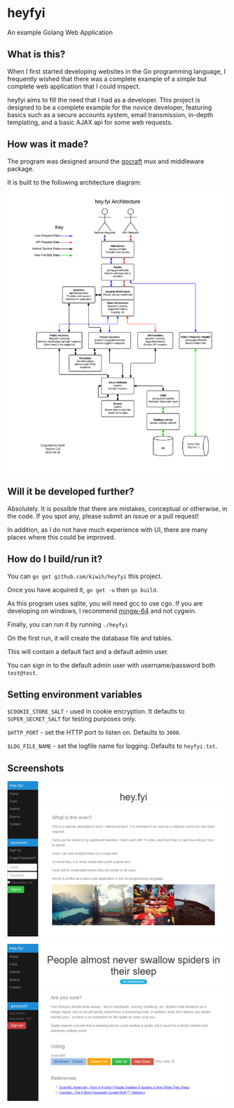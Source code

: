 # heyfyi
An example Golang Web Application

## What is this?
When I first started developing websites in the Go programming language, I frequently wished that there was a complete example of a simple but complete web application that I could inspect.

heyfyi aims to fill the need that I had as a developer. This project is designed to be a complete example for the novice developer, featuring basics such as a secure accounts system, email transmission, in-depth templating, and a basic AJAX api for some web requests.

## How was it made?
The program was designed around the [gocraft](http://github.com/gocraft/web) mux and middleware package. 

It is built to the following architecture diagram:
![Architecture Diagram](https://github.com/kiwih/heyfyi/raw/master/media/HeyFyi_Architecture.png)

## Will it be developed further?
Absolutely. It is possible that there are mistakes, conceptual or otherwise, in the code. If you spot any, please submit an issue or a pull request!

In addition, as I do not have much experience with UI, there are many places where this could be improved.

## How do I build/run it?
You can `go get github.com/kiwih/heyfyi` this project. 

Once you have acquired it, `go get -u` then `go build`.

As this program uses sqlite, you will need gcc to use cgo. If you are developing on windows, I recommend [mingw-64](http://sourceforge.net/projects/mingw-w64/) and not cygwin.

Finally, you can run it by running `./heyfyi`

On the first run, it will create the database file and tables. 

This will contain a default fact and a default admin user.

You can sign in to the default admin user with username/password both `test@test`.

## Setting environment variables

`$COOKIE_STORE_SALT` - used in cookie encryption. It defaults to `SUPER_SECRET_SALT` for testing purposes only.

`$HTTP_PORT` - set the HTTP port to listen on. Defaults to `3000`.

`$LOG_FILE_NAME` - set the logfile name for logging. Defaults to `heyfyi.txt`.

## Screenshots

![Screenshot 1](https://github.com/kiwih/heyfyi/raw/master/media/public/screen1.png)

![Screenshot 2](https://github.com/kiwih/heyfyi/raw/master/media/public/screen2.png)
